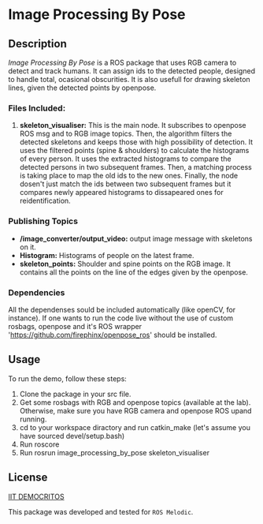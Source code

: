 # Image Processing By Pose

## Description
*Image Processing By Pose* is a ROS package that uses RGB camera to detect and track humans. It can assign ids to the detected people, designed to handle total, ocasional obscurities. It is also usefull for drawing skeleton lines, given the detected points by openpose.


### Files Included:
1. **skeleton_visualiser:** This is the main node. It subscribes to openpose ROS msg and to RGB image topics. Then, the algorithm filters the detected skeletons and keeps those with high possibility of detection. It uses the filtered points (spine & shoulders) to calculate the histograms of every person. It uses the extracted histograms to compare the detected persons in two subsequent frames. Then, a matching process is taking place to map the old ids to the new ones. Finally, the node dosen't just match the ids between two subsequent frames but it compares newly appeared histograms to dissapeared ones for reidentification.

### Publishing Topics
* **/image_converter/output_video:** output image message with skeletons on it.
* **Histogram:** Histograms of people on the latest frame.
* **skeleton_points:** Shoulder and spine points on the RGB image. It contains all the points on the line of the edges given by the openpose.

### Dependencies
All the dependenses sould be included automatically (like openCV, for instance). If one wants to run the code live without the use of custom rosbags, openpose and it's ROS wrapper 'https://github.com/firephinx/openpose_ros' should be installed.


## Usage
To run the demo, follow these steps:
1. Clone the package in your src file.
2. Get some rosbags with RGB and openpose topics (available at the lab). Otherwise, make sure you have RGB camera and openpose ROS upand running.
2. cd to your workspace diractory and run catkin_make (let's assume you have sourced devel/setup.bash)
3. Run roscore
4. Run rosrun image_processing_by_pose skeleton_visualiser


## License
[IIT DEMOCRITOS](https://www.iit.demokritos.gr/)

This package was developed and tested for `ROS Melodic`.